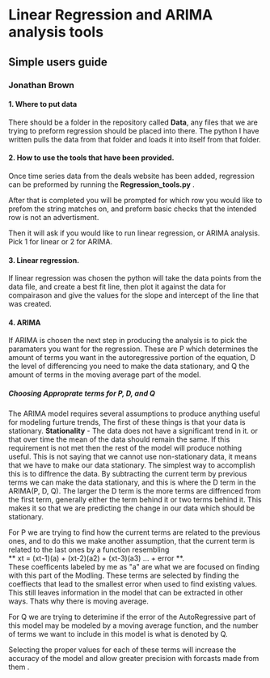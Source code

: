 # Linear Regression and ARIMA analysis tools
## Simple users guide 
### Jonathan Brown

#### 1. Where to put data
There should be a folder in the repository called **Data**, any files that we are trying to preform regression should be placed into there. The python I have written pulls the data from that folder and loads it into itself from that folder. 

#### 2. How to use the tools that have been provided.
Once time series data from the deals website has been added, regression can be preformed by running the **Regression_tools.py** .

After that is completed you will be prompted for which row you would like  to prefom the string matches on, and preform basic checks that the intended row is not an advertisment.  

Then it will ask if you would like to run linear regression, or ARIMA analysis.
Pick 1 for linear or 2 for ARIMA.

#### 3. Linear regression.

If linear regression was chosen the python will take the data points from the data file, and create a best fit line, then plot it against the data for compairason and give the values for the slope and intercept of the line that was created. 

#### 4. ARIMA 

If ARIMA is chosen the next step in producing the analysis is to pick the paramaters you want for the regression. These are P which determines the amount of terms you want in the autoregressive portion of the equation, D the level of differencing you need to make the data stationary, and Q the amount of terms in the moving average part of the model. 

##### Choosing Approprate terms for P, D, and Q

The ARIMA model requires several assumptions to produce anything useful for modeling furture trends, The first of these things is that your data is stationary. 
**Stationality**  - The data does not have a significant trend in it. or that over time the mean of the data should remain the same. 
If this requirement is not met then the rest of the model will produce nothing useful. 
This is not saying that we cannot use non-stationary data, it means that we have to make our data stationary. The simplest way to accomplish this is to diffrence the data. 
By subtracting the current term by previous terms we can make the data stationary, and this is where the D term in the ARIMA(P, D, Q). 
The larger the D term is the more terms are diffrenced from the first term, generally either the term behind it or two terms behind it. This makes it so that we are predicting the change in our data which should be stationary. 

For P we are trying to find how the current terms are related to the previous ones, and to do this we make another assumption, that the current term is related to the last ones by a function resembling   
** xt = (xt-1)(a) + (xt-2)(a2) + (xt-3)(a3)  ...  + error **.  
These coefficents labeled by me as "a" are what we are focused on finding with this part of the Modling. These terms are selected by finding the coeffiects that lead to the smallest error when used to find existing values. This still leaves information in the model that can be extracted in other ways. Thats why there is moving average. 

For Q we are trying to deterimine if the error of the AutoRegressive part of this model may be modeled by a moving average function, and the number of terms we want to include in this model is what is denoted by Q. 

Selecting the proper values for each of these terms will increase the accuracy of the model and allow greater precision with forcasts made from them . 
